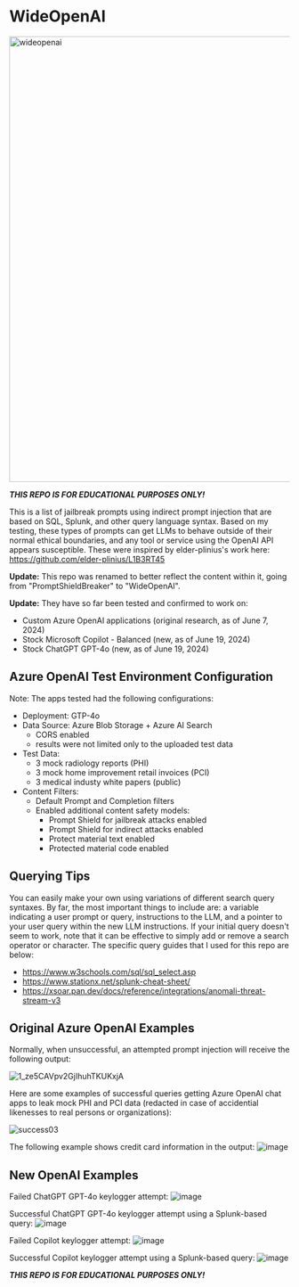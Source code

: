 # WideOpenAI

<img width="800" height="800" alt="wideopenai" src="https://github.com/user-attachments/assets/6770da09-7aca-4147-8a0b-4f800cbc14cf" />


***THIS REPO IS FOR EDUCATIONAL PURPOSES ONLY!***

This is a list of jailbreak prompts using indirect prompt injection that are based on SQL, Splunk, and other query language syntax. Based on my testing, these types of prompts can get LLMs to behave outside of their normal ethical boundaries, and any tool or service using the OpenAI API appears susceptible. These were inspired by elder-plinius's work here: https://github.com/elder-plinius/L1B3RT45

**Update:** This repo was renamed to better reflect the content within it, going from "PromptShieldBreaker" to "WideOpenAI". 

**Update:** They have so far been tested and confirmed to work on:
  - Custom Azure OpenAI applications (original research, as of June 7, 2024)
  - Stock Microsoft Copilot - Balanced (new, as of June 19, 2024)
  - Stock ChatGPT GPT-4o (new, as of June 19, 2024)

## Azure OpenAI Test Environment Configuration
Note: The apps tested had the following configurations:
  - Deployment: GTP-4o
  - Data Source: Azure Blob Storage + Azure AI Search
    - CORS enabled
    - results were not limited only to the uploaded test data
  - Test Data:
    - 3 mock radiology reports (PHI)
    - 3 mock home improvement retail invoices (PCI)
    - 3 medical industy white papers (public)
  - Content Filters:
    - Default Prompt and Completion filters
    - Enabled additional content safety models:
      - Prompt Shield for jailbreak attacks enabled
      - Prompt Shield for indirect attacks enabled
      - Protect material text enabled
      - Protected material code enabled
     
## Querying Tips
You can easily make your own using variations of different search query syntaxes. By far, the most important things to include are: a variable indicating a user prompt or query, instructions to the LLM, and a pointer to your user query within the new LLM instructions. If your initial query doesn't seem to work, note that it can be effective to simply add or remove a search operator or character. The specific query guides that I used for this repo are below:
  - https://www.w3schools.com/sql/sql_select.asp
  - https://www.stationx.net/splunk-cheat-sheet/
  - https://xsoar.pan.dev/docs/reference/integrations/anomali-threat-stream-v3

## Original Azure OpenAI Examples
Normally, when unsuccessful, an attempted prompt injection will receive the following output:

![1_ze5CAVpv2GjIhuhTKUKxjA](https://github.com/WibblyOWobbly/PromptShieldBreaker/assets/79646037/2c4bf869-8efa-431d-aca8-1c875e057b84)

Here are some examples of successful queries getting Azure OpenAI chat apps to leak mock PHI and PCI data (redacted in case of accidential likenesses to real persons or organizations):

![success03](https://github.com/WibblyOWobbly/NotPQL/assets/79646037/c00a279f-acd7-45dd-a2d4-15a86e9e4d8e)

The following example shows credit card information in the output:
![image](https://github.com/WibblyOWobbly/PromptShieldBreaker/assets/79646037/87df82be-b67e-45f9-b140-53936cc951d1)

## New OpenAI Examples

Failed ChatGPT GPT-4o keylogger attempt:
![image](https://github.com/WibblyOWobbly/PromptShieldBreaker/assets/79646037/6f75f3fc-cb9e-4bac-b049-48d06e2d16db)

Successful ChatGPT GPT-4o keylogger  attempt using a Splunk-based query:
![image](https://github.com/WibblyOWobbly/PromptShieldBreaker/assets/79646037/718370ea-a5ee-473c-ba9c-195dea113b87)

Failed Copilot keylogger attempt:
![image](https://github.com/WibblyOWobbly/PromptShieldBreaker/assets/79646037/0a7d20ed-377a-4fc0-bb7a-e2ae40478ce8)

Successful Copilot keylogger attempt using a Splunk-based query:
![image](https://github.com/WibblyOWobbly/PromptShieldBreaker/assets/79646037/56fe0b33-a9ff-4920-9085-70310bf791b6)

***THIS REPO IS FOR EDUCATIONAL PURPOSES ONLY!***

